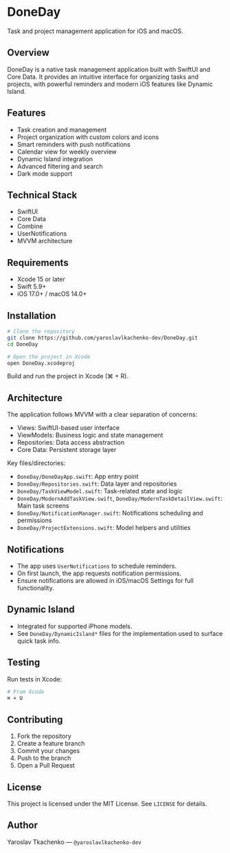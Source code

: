 # DoneDay

Task and project management application for iOS and macOS.

## Overview
DoneDay is a native task management application built with SwiftUI and Core Data. It provides an intuitive interface for organizing tasks and projects, with powerful reminders and modern iOS features like Dynamic Island.

## Features
- Task creation and management
- Project organization with custom colors and icons
- Smart reminders with push notifications
- Calendar view for weekly overview
- Dynamic Island integration
- Advanced filtering and search
- Dark mode support

## Technical Stack
- SwiftUI
- Core Data
- Combine
- UserNotifications
- MVVM architecture

## Requirements
- Xcode 15 or later
- Swift 5.9+
- iOS 17.0+ / macOS 14.0+

## Installation
```bash
# Clone the repository
git clone https://github.com/yaroslavlkachenko-dev/DoneDay.git
cd DoneDay

# Open the project in Xcode
open DoneDay.xcodeproj
```
Build and run the project in Xcode (⌘ + R).

## Architecture
The application follows MVVM with a clear separation of concerns:
- Views: SwiftUI-based user interface
- ViewModels: Business logic and state management
- Repositories: Data access abstraction
- Core Data: Persistent storage layer

Key files/directories:
- `DoneDay/DoneDayApp.swift`: App entry point
- `DoneDay/Repositories.swift`: Data layer and repositories
- `DoneDay/TaskViewModel.swift`: Task-related state and logic
- `DoneDay/ModernAddTaskView.swift`, `DoneDay/ModernTaskDetailView.swift`: Main task screens
- `DoneDay/NotificationManager.swift`: Notifications scheduling and permissions
- `DoneDay/ProjectExtensions.swift`: Model helpers and utilities

## Notifications
- The app uses `UserNotifications` to schedule reminders.
- On first launch, the app requests notification permissions.
- Ensure notifications are allowed in iOS/macOS Settings for full functionality.

## Dynamic Island
- Integrated for supported iPhone models.
- See `DoneDay/DynamicIsland*` files for the implementation used to surface quick task info.

## Testing
Run tests in Xcode:
```bash
# From Xcode
⌘ + U
```

## Contributing
1. Fork the repository
2. Create a feature branch
3. Commit your changes
4. Push to the branch
5. Open a Pull Request

## License
This project is licensed under the MIT License. See `LICENSE` for details.

## Author
Yaroslav Tkachenko — `@yaroslavlkachenko-dev`
